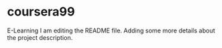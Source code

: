 # coursera99
E-Learning
I am editing the README file. Adding some more details about the project description.
